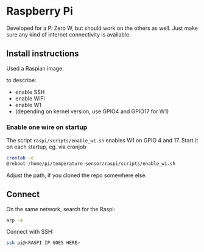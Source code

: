 # Raspberry Pi 

Developed for a Pi Zero W, but should work on the others as well. Just make 
sure any kind of internet connectivity is available.

## Install instructions

Used a Raspian image. 

to describe:

* enable SSH
* enable WiFi
* enable W1
* (depending on kernel version, use GPIO4 and GPIO17 for W1)

### Enable one wire on startup

The script `raspi/scripts/enable_w1.sh` enables W1 on GPIO 4 and 17. Start it on each startup, eg. via cronjob

```sh
crontab -e
@reboot /home/pi/temperature-sensor/raspi/scripts/enable_w1.sh
```
Adjust the path, if you cloned the repo somewhere else.

## Connect

On the same network, search for the Raspi:

```bash
arp -a
```

Connect with SSH:

```bash
ssh pi@<RASPI IP GOES HERE>
```



